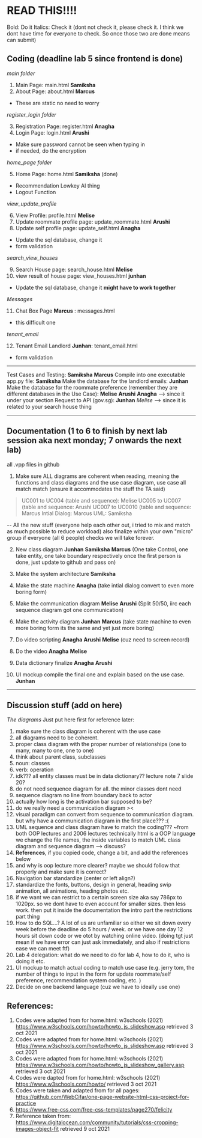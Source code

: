 # READ THIS!!!!
Bold: Do it
Italics: Check it (dont not check it, please check it. I think we dont have time for everyone to check. So once those two are done means can submit)

## Coding (deadline lab 5 since frontend is done)

*main folder* <br>

1. Main Page: main.html **Samiksha** 
2. About Page: about.html **Marcus** 

- These are static no need to worry


*register_login folder* <br>

3. Registration Page: register.html **Anagha** 
4. Login Page: login.html **Arushi** 

- Make sure password cannot be seen when typing in 
- if needed, do the encryption 

*home_page folder*

5. Home Page: home.html **Samiksha** (done)
- Recommendation Lowkey AI thing 
- Logout Function

*view_update_profile* <br>

6. View Profile: profile.html **Melise** 
7. Update roommate profile page: update_roommate.html **Arushi**
8. Update self profile page: update_self.html **Anagha** 

- Update the sql database, change it 
- form validation 


*search_view_houses* <br>

9. Search House page: search_house.html **Melise** 
10. view result of house page: view_houses.html **junhan** 
- Update the sql database, change it **might have to work together** 

*Messages*

11. Chat Box Page **Marcus** : messages.html
- this difficult one

*tenant_email*

12. Tenant Email Landlord **Junhan**: tenant_email.html
- form validation 

---
Test Cases and Testing: **Samiksha** **Marcus**
Compile into one executable app.py file: **Samiksha**
Make the database for the landlord emails: **Junhan** 
Make the database for the roommate preference (remember they are different databases in the Use Case): **Melise** **Arushi** **Anagha** --> since it under your section 
Request to API (gov.sg): **Junhan** *Melise* --> since it is related to your search house thing 

---

## Documentation (1 to 6 to finish by next lab session aka next monday; 7 onwards the next lab)
all .vpp files in github

1. Make sure ALL diagrams are coherent when reading, meaning the functions and class diagrams and the use case diagram, use case all match match (ensure it accommodates the stuff the TA said)  

> UC001 to UC004 (table and sequence): Melise
> UC005 to UC007 (table and sequence: Arushi
> UC007 to UC0010 (table and sequence: Marcus
> Intial Dialog: Marcus 
> UML: Samiksha 

--
All the new stuff (everyone help each other out, i tried to mix and match as much possible to reduce workload)
also finalize within your own "micro" group if everyone (all 6 people) checks we will take forever. 

2. New class diagram **Junhan** **Samiksha** **Marcus**  (One take Control, one take entity, one take boundary respectively once the first person is done, just update to github and pass on) 

3. Make the system architecture **Samiksha** 

4. Make the state machine **Anagha** (take intial dialog convert to even more boring form)

5. Make the communication diagram **Melise** **Arushi** (Split 50/50, iirc each sequence diagram got one communication)

6. Make the activity diagram **Junhan** **Marcus**  (take state machine to even more boring form its the same and yet just more boring)

7. Do video scripting **Anagha** **Arushi** **Melise** (cuz need to screen record)

8. Do the video **Anagha** **Melise**

9. Data dictionary finalize  **Anagha** **Arushi** 

10. UI mockup compile the final one and explain based on the use case. **Junhan** 

---

## Discussion stuff (add on here)

*The diagrams*
Just put here first for reference later:
1. make sure the class diagram is coherent with the use case
2. all diagrams need to be coherent. 
3. proper class diagram with the proper number of relationships (one to many, many to one, one to one)
4. think about parent class, subclasses 
5. noun: classes
6. verb: operation
7. idk??? all entity classes must be in data dictionary?? lecture note 7 slide 20?
8. do not need sequence diagram for all. the minor classes dont need 
9. sequence diagram no line from boundary back to actor 
10. actually how long is the activation bar supposed to be?
11. do we really need a communication diagram ><
12. visual paradigm can convert from sequence to communication diagram. but why have a communication diagram in the first place??? :(
13. UML sequence and class diagram have to match the coding??? ~from both OOP lectures and 2006 lectures technically html is a OOP language we change the file names, the inside variables to match UML class diagram and sequence diagram --> discuss?
14. **References**, if you copied code, change a bit, and add the references below
15. and why is oop lecture more clearer? maybe we should follow that properly and make sure it is correct? 
16. Navigation bar standardize (center or left align?)
17. standardize the fonts, buttons, design in general, heading swip animation, all animations, heading photos etc. 
18. if we want we can restrict to a certain screen size aka say 786px to 1020px. so we dont have to even account for smaller sizes. then less work. then put it inside the documentation the intro part the restrictions part thing
19. How to do SQL...? A lot of us are unfamiliar so either we sit down every week before the deadline do 5 hours / week. or we have one day 12 hours sit down code or we otot by watching online video. (doing tgt just mean if we have error can just ask immediately, and also if restrictions ease we can meet ftf)
20. Lab 4 delegation: what do we need to do for lab 4, how to do it, who is doing it etc. 
21. UI mockup to match actual coding to match use case (e.g. jerry tom, the number of things to input in the form for update roommate/self preference, recommendation system coding, etc. ) 
22. Decide on one backend language (cuz we have to ideally use one)



## References:

1. Codes were adapted from for home.html: w3schools (2021) https://www.w3schools.com/howto/howto_js_slideshow.asp retrieved 3 oct 2021
2. Codes were adapted from for home.html: w3schools (2021) https://www.w3schools.com/howto/howto_js_slideshow.asp retrieved 3 oct 2021
3. Codes were adapted from for home.html: w3schools (2021) https://www.w3schools.com/howto/howto_js_slideshow_gallery.asp retrieved 3 oct 2021
4. Codes were dapted from for home.html: w3schools (2021) https://www.w3schools.com/howto/ retrieved 3 oct 2021
5. Codes were taken and adapted from for all pages: https://github.com/WebCifar/one-page-website-html-css-project-for-practice 
6. https://www.free-css.com/free-css-templates/page270/felicity 
7. Reference taken from: https://www.digitalocean.com/community/tutorials/css-cropping-images-object-fit retrieved 9 oct 2021







